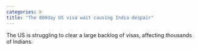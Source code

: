 ```yaml
---
categories: b
title: "The 800day US visa wait causing India despair"
---
```

The US is struggling to clear a large backlog of visas, affecting thousands of Indians.